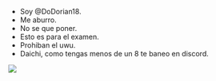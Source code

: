 - Soy @DoDorian18.
- Me aburro.
- No se que poner.
- Esto es para el examen.
- Prohiban el uwu.
- Daichi, como tengas menos de un 8 te baneo en discord.

<img src="https://encrypted-tbn0.gstatic.com/images?q=tbn:ANd9GcR9ewhVdoOIOFeOx3U4nufk2SrDYOB2LhtfDw&usqp=CAU">
